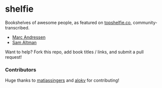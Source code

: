 shelfie
=======

Bookshelves of awesome people, as featured on [topshelfie.co](http://topshelfie.co), community-transcribed.

- [Marc Andressen](https://github.com/nbashaw/shelfie/blob/master/pmarca.md)
- [Sam Altman](https://github.com/nbashaw/shelfie/blob/master/sama.md)

Want to help? Fork this repo, add book titles / links, and submit a pull request!

### Contributors

Huge thanks to [matiassingers](http://github.com/matiassingers) and [alokv](http://github.com/alokv) for contributing!

